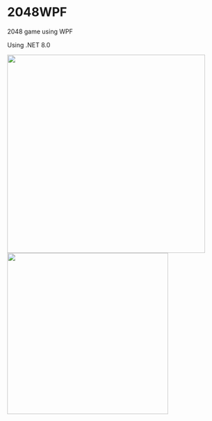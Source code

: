 # 2048WPF
2048 game using WPF

Using .NET 8.0

<img src="https://github.com/BLCK-B/2048WPF/assets/123077751/4dafd62d-ee25-4c08-8051-2b01d02b60d4" width="455px"/>
<img src="https://github.com/BLCK-B/2048WPF/assets/123077751/09ce337f-acc5-4b22-9736-6f84cd2bd2d2" width="370px"/>
